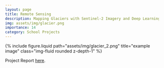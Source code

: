 ```yaml
---
layout: page
title: Remote Sensing
description: Mapping Glaciers with Sentinel-2 Imagery and Deep Learning 
img: assets/img/glacier.png
importance: 14
category: School Projects
---
```



<div class="row justify-content-center">
    <div class="col-sm-12 mt-3 mt-md-0">
        {% include figure.liquid path="assets/img/glacier_2.png" title="example image" class="img-fluid rounded z-depth-1" %}
    </div>
</div>

Project Report <a href="https://drive.google.com/file/d/1E7UKEtWNZ2L7KHsN1-exSYFvglaupdi6/view?usp=share_link">here</a>.




